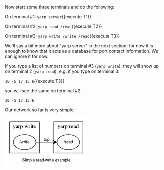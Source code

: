 Now start some three terminals and do the following:

On terminal #1: `yarp server`{{execute T1}}

On terminal #2: `yarp read /read`{{execute T2}}

On terminal #3: `yarp write /write /read`{{execute T3}}


We'll say a bit more about "yarp server" in the next section;
for now it is enough to know that it acts as a database for port contact
information.
We can ignore it for now.

If you type a list of numbers on terminal #3 (`yarp write`), they will show up
on terminal 2 (`yarp read`), e.g. if you type on terminal 3:

`10 -5 17.15 6`{{execute T3}}

you will see the same on terminal #2:

```
10 -5 17.15 6
```

Our network so far is very simple:

![Simple read-write example](https://raw.githubusercontent.com/drdanz/katacoda-scenarios/master/hello-world/dot_inline_dotgraph_5.png)

